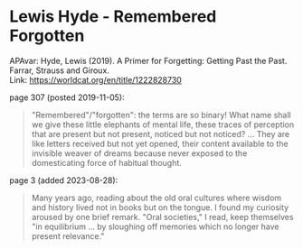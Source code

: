 # Lewis Hyde - Remembered Forgotten

APAvar: Hyde, Lewis (2019). A Primer for Forgetting: Getting Past the Past. Farrar, Strauss and Giroux.  
Link: <https://worldcat.org/en/title/1222828730>  

page 307 (posted 2019-11-05):  
> "Remembered"/"forgotten": the terms are so binary! What name shall we give these little elephants of mental life, these traces of perception that are present but not present, noticed but not noticed? ... They are like letters received but not yet opened, their content available to the invisible weaver of dreams because never exposed to the domesticating force of habitual thought.  

page 3 (added 2023-08-28):  
> Many years ago, reading about the old oral cultures where wisdom and history lived not in books but on the tongue. I found my curiosity aroused by one brief remark. "Oral societies," I read, keep themselves "in equilibrium ... by sloughing off memories which no longer have present relevance."  
